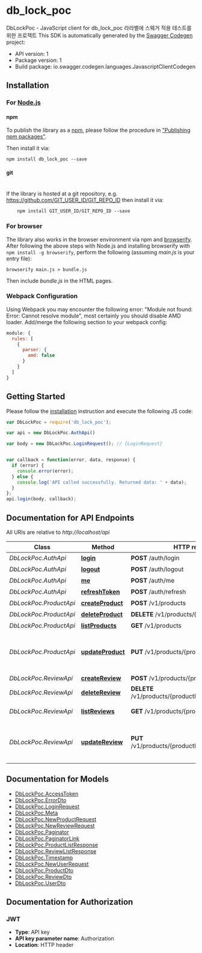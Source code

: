# db_lock_poc

DbLockPoc - JavaScript client for db_lock_poc
라라벨에 스웨거 적용 테스트를 위한 프로젝트
This SDK is automatically generated by the [Swagger Codegen](https://github.com/swagger-api/swagger-codegen) project:

- API version: 1
- Package version: 1
- Build package: io.swagger.codegen.languages.JavascriptClientCodegen

## Installation

### For [Node.js](https://nodejs.org/)

#### npm

To publish the library as a [npm](https://www.npmjs.com/),
please follow the procedure in ["Publishing npm packages"](https://docs.npmjs.com/getting-started/publishing-npm-packages).

Then install it via:

```shell
npm install db_lock_poc --save
```

#### git
#
If the library is hosted at a git repository, e.g.
https://github.com/GIT_USER_ID/GIT_REPO_ID
then install it via:

```shell
    npm install GIT_USER_ID/GIT_REPO_ID --save
```

### For browser

The library also works in the browser environment via npm and [browserify](http://browserify.org/). After following
the above steps with Node.js and installing browserify with `npm install -g browserify`,
perform the following (assuming *main.js* is your entry file):

```shell
browserify main.js > bundle.js
```

Then include *bundle.js* in the HTML pages.

### Webpack Configuration

Using Webpack you may encounter the following error: "Module not found: Error:
Cannot resolve module", most certainly you should disable AMD loader. Add/merge
the following section to your webpack config:

```javascript
module: {
  rules: [
    {
      parser: {
        amd: false
      }
    }
  ]
}
```

## Getting Started

Please follow the [installation](#installation) instruction and execute the following JS code:

```javascript
var DbLockPoc = require('db_lock_poc');

var api = new DbLockPoc.AuthApi()

var body = new DbLockPoc.LoginRequest(); // {LoginRequest} 


var callback = function(error, data, response) {
  if (error) {
    console.error(error);
  } else {
    console.log('API called successfully. Returned data: ' + data);
  }
};
api.login(body, callback);

```

## Documentation for API Endpoints

All URIs are relative to *http://localhost/api*

Class | Method | HTTP request | Description
------------ | ------------- | ------------- | -------------
*DbLockPoc.AuthApi* | [**login**](docs/AuthApi.md#login) | **POST** /auth/login | 로그인합니다.
*DbLockPoc.AuthApi* | [**logout**](docs/AuthApi.md#logout) | **POST** /auth/logout | 로그아웃합니다.
*DbLockPoc.AuthApi* | [**me**](docs/AuthApi.md#me) | **POST** /auth/me | 프로필 정보를 확인합니다.
*DbLockPoc.AuthApi* | [**refreshToken**](docs/AuthApi.md#refreshToken) | **POST** /auth/refresh | 로그인합니다.
*DbLockPoc.ProductApi* | [**createProduct**](docs/ProductApi.md#createProduct) | **POST** /v1/products | 새 상품을 등록합니다.
*DbLockPoc.ProductApi* | [**deleteProduct**](docs/ProductApi.md#deleteProduct) | **DELETE** /v1/products/{productId} | 상품을 삭제합니다.
*DbLockPoc.ProductApi* | [**listProducts**](docs/ProductApi.md#listProducts) | **GET** /v1/products | 상품 목록을 조회합니다.
*DbLockPoc.ProductApi* | [**updateProduct**](docs/ProductApi.md#updateProduct) | **PUT** /v1/products/{productId} | 상품을 수정합니다 (ON PURPOSE 10 SEC DELAY TO TEST PESSIMISTIC/OPTIMISTIC DB LOCK).
*DbLockPoc.ReviewApi* | [**createReview**](docs/ReviewApi.md#createReview) | **POST** /v1/products/{productId}/reviews | 새 리뷰를 등록합니다.
*DbLockPoc.ReviewApi* | [**deleteReview**](docs/ReviewApi.md#deleteReview) | **DELETE** /v1/products/{productId}/reviews/{reviewId} | 리뷰를 삭제합니다.
*DbLockPoc.ReviewApi* | [**listReviews**](docs/ReviewApi.md#listReviews) | **GET** /v1/products/{productId}/reviews | 상품에 대한 리뷰 목록을 조회합니다.
*DbLockPoc.ReviewApi* | [**updateReview**](docs/ReviewApi.md#updateReview) | **PUT** /v1/products/{productId}/reviews/{reviewId} | 리뷰를 수정합니다 (ON PURPOSE 10 SEC DELAY TO TEST PESSIMISTIC/OPTIMISTIC DB LOCK).


## Documentation for Models

 - [DbLockPoc.AccessToken](docs/AccessToken.md)
 - [DbLockPoc.ErrorDto](docs/ErrorDto.md)
 - [DbLockPoc.LoginRequest](docs/LoginRequest.md)
 - [DbLockPoc.Meta](docs/Meta.md)
 - [DbLockPoc.NewProductRequest](docs/NewProductRequest.md)
 - [DbLockPoc.NewReviewRequest](docs/NewReviewRequest.md)
 - [DbLockPoc.Paginator](docs/Paginator.md)
 - [DbLockPoc.PaginatorLink](docs/PaginatorLink.md)
 - [DbLockPoc.ProductListResponse](docs/ProductListResponse.md)
 - [DbLockPoc.ReviewListResponse](docs/ReviewListResponse.md)
 - [DbLockPoc.Timestamp](docs/Timestamp.md)
 - [DbLockPoc.NewUserRequest](docs/NewUserRequest.md)
 - [DbLockPoc.ProductDto](docs/ProductDto.md)
 - [DbLockPoc.ReviewDto](docs/ReviewDto.md)
 - [DbLockPoc.UserDto](docs/UserDto.md)


## Documentation for Authorization


### JWT

- **Type**: API key
- **API key parameter name**: Authorization
- **Location**: HTTP header

